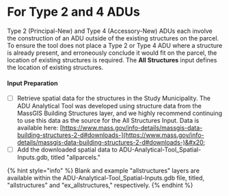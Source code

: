 # For Type 2 and 4 ADUs

Type 2 (Principal-New) and Type 4 (Accessory-New) ADUs each involve the construction of an ADU outside of the existing structures on the parcel. To ensure the tool does not place a Type 2 or Type 4 ADU where a structure is already present, and erroneously conclude it would fit on the parcel, the location of existing structures is required. The **All Structures** input defines the location of existing structures.

#### Input Preparation

* [ ] Retrieve spatial data for the structures in the Study Municipality. The ADU Analytical Tool was developed using structure data from the MassGIS Building Structures layer, and we highly recommend continuing to use this data as the source for the All Structures Input. Data is available here: [https://www.mass.gov/info-details/massgis-data-building-structures-2-d#downloads-](https://www.mass.gov/info-details/massgis-data-building-structures-2-d#downloads-)&#x20;
* [ ] Add the downloaded spatial data to ADU-Analytical-Tool\_Spatial-Inputs.gdb, titled "allparcels."

{% hint style="info" %}
Blank and example "allstructures" layers are available within the ADU-Analytical-Tool\_Spatial-Inputs.gdb file, titled, "allstructures" and "ex\_allstructures," respectively.
{% endhint %}
